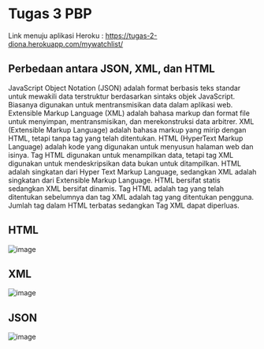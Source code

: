 # Tugas 3 PBP

Link menuju aplikasi Heroku : https://tugas-2-diona.herokuapp.com/mywatchlist/

## Perbedaan antara JSON, XML, dan HTML

JavaScript Object Notation (JSON) adalah format berbasis teks standar untuk mewakili data terstruktur berdasarkan sintaks objek JavaScript. Biasanya digunakan untuk mentransmisikan data dalam aplikasi web. Extensible Markup Language (XML) adalah bahasa markup dan format file untuk menyimpan, mentransmisikan, dan merekonstruksi data arbitrer. XML (Extensible Markup Language) adalah bahasa markup yang mirip dengan HTML, tetapi tanpa tag yang telah ditentukan. HTML (HyperText Markup Language) adalah kode yang digunakan untuk menyusun halaman web dan isinya. Tag HTML digunakan untuk menampilkan data, tetapi tag XML digunakan untuk mendeskripsikan data bukan untuk ditampilkan. HTML adalah singkatan dari Hyper Text Markup Language, sedangkan XML adalah singkatan dari Extensible Markup Language. HTML bersifat statis sedangkan XML bersifat dinamis. Tag HTML adalah tag yang telah ditentukan sebelumnya dan tag XML adalah tag yang ditentukan pengguna. Jumlah tag dalam HTML terbatas sedangkan Tag XML dapat diperluas. 

## HTML
![image](https://user-images.githubusercontent.com/112402619/191556347-dadb5124-1811-4e92-a2c9-d6fdab999667.png)

## XML
![image](https://user-images.githubusercontent.com/112402619/191556537-49cb21dd-9686-4012-914d-893d7409b1e8.png)

## JSON
![image](https://user-images.githubusercontent.com/112402619/191556735-8a59dd9e-7608-4ca3-a418-6118b45148c5.png)
